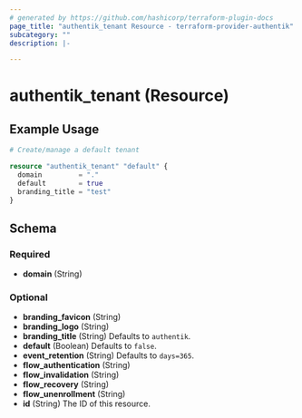 ```yaml
---
# generated by https://github.com/hashicorp/terraform-plugin-docs
page_title: "authentik_tenant Resource - terraform-provider-authentik"
subcategory: ""
description: |-

---
```


# authentik_tenant (Resource)



## Example Usage

```terraform
# Create/manage a default tenant

resource "authentik_tenant" "default" {
  domain         = "."
  default        = true
  branding_title = "test"
}
```

<!-- schema generated by tfplugindocs -->
## Schema

### Required

- **domain** (String)

### Optional

- **branding_favicon** (String)
- **branding_logo** (String)
- **branding_title** (String) Defaults to `authentik`.
- **default** (Boolean) Defaults to `false`.
- **event_retention** (String) Defaults to `days=365`.
- **flow_authentication** (String)
- **flow_invalidation** (String)
- **flow_recovery** (String)
- **flow_unenrollment** (String)
- **id** (String) The ID of this resource.


